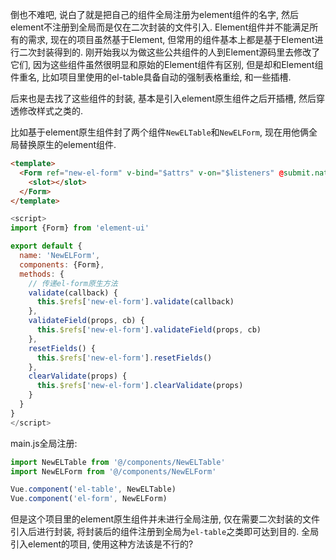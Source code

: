 倒也不难吧, 说白了就是把自己的组件全局注册为element组件的名字, 然后element不注册到全局而是仅在二次封装的文件引入.
Element组件并不能满足所有的需求, 现在的项目虽然基于Element, 但常用的组件基本上都是基于Element进行二次封装得到的.
刚开始我以为做这些公共组件的人到Element源码里去修改了它们, 因为这些组件虽然很明显和原始的Element组件有区别, 但是却和Element组件重名, 比如项目里使用的el-table具备自动的强制表格重绘,
和一些插槽.

后来也是去找了这些组件的封装, 基本是引入element原生组件之后开插槽, 然后穿透修改样式之类的.

比如基于element原生组件封了两个组件`NewELTable`和`NewELForm`, 现在用他俩全局替换原生的element组件.
```html
<template>
  <Form ref="new-el-form" v-bind="$attrs" v-on="$listeners" @submit.native.prevent>
    <slot></slot>
  </Form>
</template>
```
```javascript
<script>
import {Form} from 'element-ui'

export default {
  name: 'NewELForm',
  components: {Form},
  methods: {
    // 传递el-form原生方法
    validate(callback) {
      this.$refs['new-el-form'].validate(callback)
    },
    validateField(props, cb) {
      this.$refs['new-el-form'].validateField(props, cb)
    },
    resetFields() {
      this.$refs['new-el-form'].resetFields()
    },
    clearValidate(props) {
      this.$refs['new-el-form'].clearValidate(props)
    }
  }
}
</script>
```
main.js全局注册:
```javascript
import NewELTable from '@/components/NewELTable'
import NewELForm from '@/components/NewELForm'

Vue.component('el-table', NewELTable)
Vue.component('el-form', NewELForm)
```
但是这个项目里的element原生组件并未进行全局注册, 仅在需要二次封装的文件引入后进行封装, 将封装后的组件注册到全局为`el-table`之类即可达到目的.
全局引入element的项目, 使用这种方法该是不行的?
